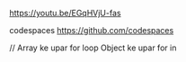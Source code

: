 https://youtu.be/EGqHVjU-fas

codespaces
https://github.com/codespaces

// 
Array ke upar for loop 
Object ke upar for in 